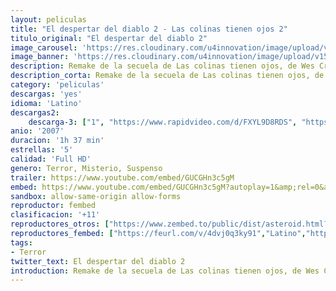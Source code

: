 ```yaml
---
layout: peliculas
title: "El despertar del diablo 2 - Las colinas tienen ojos 2"
titulo_original: "El despertar del diablo 2"
image_carousel: 'https://res.cloudinary.com/u4innovation/image/upload/v1560286538/despertar2-poster-min_bzvbkd.jpg'
image_banner: 'https://res.cloudinary.com/u4innovation/image/upload/v1560286539/despertar-2-banner-min_g0ffdu.jpg'
description: Remake de la secuela de Las colinas tienen ojos, de Wes Craven. Lo que comenzó con la familia Carter, no llegó, claramente, a su fin con la familia Carter. Como parte de una misión habitual, una unidad de soldados de la Guardia Nacional se detiene en una posición avanzada de Nuevo México para entregar equipo a un grupo de científicos atómicos. Sin embargo, al llegar al aislado campo de investigación, lo hallan misteriosamente desierto. Después de haber divisado una señal de socorro en una lejana cordillera, el equipo decide emprender una misión de búsqueda y rescate por las montañas con el fin de localizar a los científicos desaparecidos. No saben que éstas son las mismas montañas que la desventurada familia Carter visitó en una ocasión, y en las que acecha una tribu de mutantes antropófagos. Y en esta ocasión, las fuerzas del mal que pretenden la aniquilación de los soldados son aún mayores.
description_corta: Remake de la secuela de Las colinas tienen ojos, de Wes Craven. Lo que comenzó con la familia Carter, no llegó, claramente, a su fin con la familia Carter. Como parte de una misión habitual, una unidad de soldados de la Guardia Nacional se detiene en una posición avanzada de Nuevo México para entregar equipo a un grupo de científicos atómicos. Sin embargo, al...
category: 'peliculas'
descargas: 'yes'
idioma: 'Latino'
descargas2:
    descarga-3: ["1", "https://www.rapidvideo.com/d/FXYL9D8RDS", "https://www.google.com/s2/favicons?domain=mega.nz","Mega","https://res.cloudinary.com/imbriitneysam/image/upload/v1541473684/mexico.png", "Latino", "Full HD"]
anio: '2007'
duracion: '1h 37 min'
estrellas: '5'
calidad: 'Full HD'
genero: Terror, Misterio, Suspenso
trailer: https://www.youtube.com/embed/GUCGHn3c5gM
embed: https://www.youtube.com/embed/GUCGHn3c5gM?autoplay=1&amp;rel=0&amp;hd=1&border=0&wmode=opaque&enablejsapi=1&modestbranding=1&controls=1&showinfo=0
sandbox: allow-same-origin allow-forms
reproductor: fembed
clasificacion: '+11'
reproductores_otros: ["https://www.zembed.to/public/dist/asteroid.html?id=46a69dc6b847ef7c031aa80349f6b5bd&title=The%20Hills%20Have%20Eyes%202","Latino","https://movcloud.net/embed/cd-2F_xtnX5M","Latino","https://embed.mystream.to/efln0gu1h9ex","Latino"]
reproductores_fembed: ["https://feurl.com/v/4dvj0q3ky91","Latino","https://feurl.com/v/47dlpfz4qndwwme","Latino"]
tags:
- Terror
twitter_text: El despertar del diablo 2
introduction: Remake de la secuela de Las colinas tienen ojos, de Wes Craven. Lo que comenzó con la familia Carter, no llegó, claramente, a su fin con la familia Carter. Como parte de una misión habitual, una unidad de soldados de la Guardia Nacional se detiene en una posición avanzada de Nuevo México para entregar equipo a un grupo de científicos atómicos. Sin embargo, al..
---
```



 







